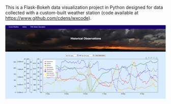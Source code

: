 This is a Flask-Bokeh data visualization project in Python designed for data collected with a custom-built weather station (code available at https://www.github.com/cdens/wxcode).

![screenshot](screenshot.png)

